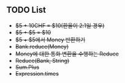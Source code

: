 ## TODO List

- ~~$5 + 10CHF = $10(환율이 2:1일 경우)~~
- ~~$5 + $5 = $10~~
- ~~$5 + $5에서 Money 반환하기~~
- ~~Bank.reduce(Money)~~
- ~~Money에 대한 통화 변환을 수행하는 Reduce~~
- ~~Reduce(Bank, String)~~
- ~~Sum.Plus~~
- ~~Expression.times~~
